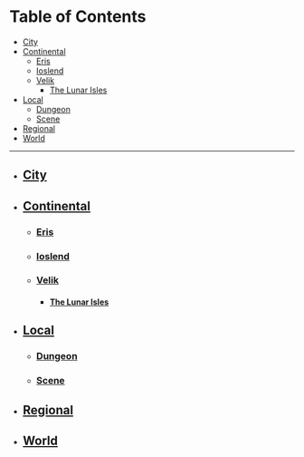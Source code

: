 # Table of Contents <!-- omit in toc --> 


- [City](#city)
- [Continental](#continental)
  - [Eris](#eris)
  - [Ioslend](#ioslend)
  - [Velik](#velik)
    - [The Lunar Isles](#the-lunar-isles)
- [Local](#local)
  - [Dungeon](#dungeon)
  - [Scene](#scene)
- [Regional](#regional)
- [World](#world)

----------------


* ## [City](https://github.com/CGavinMullis/Oliran-Github/tree/main/Atlas/City)

* ## [Continental](https://github.com/CGavinMullis/Oliran-Github/tree/main/Atlas/Continental)

  * ### [Eris](https://github.com/CGavinMullis/Oliran-Github/tree/main/Atlas/Continental/Eris)

  * ### [Ioslend](https://github.com/CGavinMullis/Oliran-Github/tree/main/Atlas/Continental/Ioslend)

  * ### [Velik](https://github.com/CGavinMullis/Oliran-Github/tree/main/Atlas/Continental/Velik)

    * #### [The Lunar Isles](https://github.com/CGavinMullis/Oliran-Github/tree/main/Atlas/Continental/Velik/The-Lunar-Isles)

* ## [Local](https://github.com/CGavinMullis/Oliran-Github/tree/main/Atlas/Local)

  * ### [Dungeon](https://github.com/CGavinMullis/Oliran-Github/tree/main/Atlas/Local/Dungeon)

  * ### [Scene](https://github.com/CGavinMullis/Oliran-Github/tree/main/Atlas/Local/Scene)

* ## [Regional](https://github.com/CGavinMullis/Oliran-Github/tree/main/Atlas/Regional)

* ## [World](https://github.com/CGavinMullis/Oliran-Github/tree/main/Atlas/World)